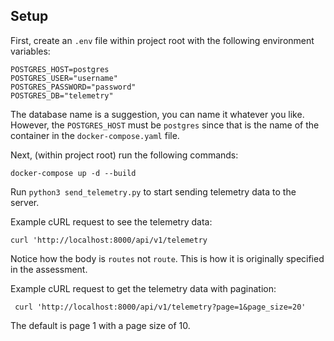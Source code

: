 ## Setup

First, create an `.env` file within project root with the following environment variables:

```
POSTGRES_HOST=postgres
POSTGRES_USER="username"
POSTGRES_PASSWORD="password"
POSTGRES_DB="telemetry"
```
The database name is a suggestion, you can name it whatever you like. However, the `POSTGRES_HOST` must be `postgres` since that is the name of the container in the `docker-compose.yaml` file.

Next, (within project root) run the following commands:

```
docker-compose up -d --build
```

Run `python3 send_telemetry.py` to start sending telemetry data to the server. 

Example cURL request to see the telemetry data:

```
curl 'http://localhost:8000/api/v1/telemetry
```
Notice how the body is `routes` not `route`. This is how it is originally specified in the assessment.

Example cURL request to get the telemetry data with pagination:

```
 curl 'http://localhost:8000/api/v1/telemetry?page=1&page_size=20'
```

The default is page 1 with a page size of 10.